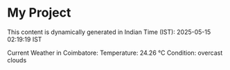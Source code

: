# My Project

This content is dynamically generated in Indian Time (IST): 2025-05-15 02:19:19 IST


Current Weather in Coimbatore:
Temperature: 24.26 °C
Condition: overcast clouds
